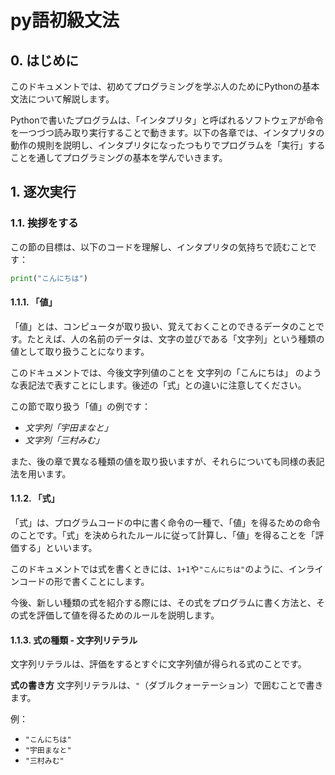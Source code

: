 # py語初級文法

## 0. はじめに
このドキュメントでは、初めてプログラミングを学ぶ人のためにPythonの基本文法について解説します。

Pythonで書いたプログラムは、「インタプリタ」と呼ばれるソフトウェアが命令を一つづつ読み取り実行することで動きます。以下の各章では、インタプリタの動作の規則を説明し、インタプリタになったつもりでプログラムを「実行」することを通してプログラミングの基本を学んでいきます。


## 1. 逐次実行

### 1.1. 挨拶をする

この節の目標は、以下のコードを理解し、インタプリタの気持ちで読むことです：

```python
print("こんにちは")
```

#### 1.1.1. 「値」

「値」とは、コンピュータが取り扱い、覚えておくことのできるデータのことです。たとえば、人の名前のデータは、文字の並びである「文字列」という種類の値として取り扱うことになります。

このドキュメントでは、今後文字列値のことを 文字列の「こんにちは」 のような表記法で表すことにします。後述の「式」との違いに注意してください。

この節で取り扱う「値」の例です：

- *文字列「宇田まなと」*
- *文字列「三村みむ」*

また、後の章で異なる種類の値を取り扱いますが、それらについても同様の表記法を用います。

#### 1.1.2. 「式」

「式」は、プログラムコードの中に書く命令の一種で、「値」を得るための命令のことです。「式」を決められたルールに従って計算し、「値」を得ることを「評価する」といいます。

このドキュメントでは式を書くときには、`1+1`や`"こんにちは"`のように、インラインコードの形で書くことにします。

今後、新しい種類の式を紹介する際には、その式をプログラムに書く方法と、その式を評価して値を得るためのルールを説明します。

#### 1.1.3. 式の種類 - 文字列リテラル

文字列リテラルは、評価をするとすぐに文字列値が得られる式のことです。

**式の書き方**
文字列リテラルは、`"`（ダブルクォーテーション）で囲むことで書きます。

例：

- `"こんにちは"`
- `"宇田まなと"`
- `"三村みむ"`


